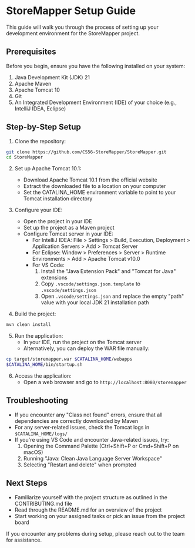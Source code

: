 # StoreMapper Setup Guide

This guide will walk you through the process of setting up your development environment for the StoreMapper project.

## Prerequisites

Before you begin, ensure you have the following installed on your system:

1. Java Development Kit (JDK) 21
2. Apache Maven
3. Apache Tomcat 10
4. Git
5. An Integrated Development Environment (IDE) of your choice (e.g., IntelliJ IDEA, Eclipse)

## Step-by-Step Setup

1. Clone the repository:

```sh
git clone https://github.com/CS56-StoreMapper/StoreMapper.git
cd StoreMapper
```


2. Set up Apache Tomcat 10.1:
   - Download Apache Tomcat 10.1 from the official website
   - Extract the downloaded file to a location on your computer
   - Set the CATALINA_HOME environment variable to point to your Tomcat installation directory

3. Configure your IDE:
   - Open the project in your IDE
   - Set up the project as a Maven project
   - Configure Tomcat server in your IDE:
     - For IntelliJ IDEA: File > Settings > Build, Execution, Deployment > Application Servers > Add > Tomcat Server
     - For Eclipse: Window > Preferences > Server > Runtime Environments > Add > Apache Tomcat v10.0
     - For VS Code: 
       1. Install the "Java Extension Pack" and "Tomcat for Java" extensions
       2. Copy `.vscode/settings.json.template` to `.vscode/settings.json`
       3. Open `.vscode/settings.json` and replace the empty "path" value with your local JDK 21 installation path


4. Build the project:

```sh
mvn clean install
```

5. Run the application:
   - In your IDE, run the project on the Tomcat server
   - Alternatively, you can deploy the WAR file manually:

```sh
cp target/storemapper.war $CATALINA_HOME/webapps
$CATALINA_HOME/bin/startup.sh
```

6. Access the application:
   - Open a web browser and go to `http://localhost:8080/storemapper`

## Troubleshooting

- If you encounter any "Class not found" errors, ensure that all dependencies are correctly downloaded by Maven
- For any server-related issues, check the Tomcat logs in `$CATALINA_HOME/logs/`
- If you're using VS Code and encounter Java-related issues, try:
  1. Opening the Command Palette (Ctrl+Shift+P or Cmd+Shift+P on macOS)
  2. Running "Java: Clean Java Language Server Workspace"
  3. Selecting "Restart and delete" when prompted

## Next Steps

- Familiarize yourself with the project structure as outlined in the CONTRIBUTING.md file
- Read through the README.md for an overview of the project
- Start working on your assigned tasks or pick an issue from the project board

If you encounter any problems during setup, please reach out to the team for assistance.
